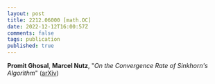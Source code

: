 ```yaml
---
layout: post
title: 2212.06000 [math.OC]
date: 2022-12-12T16:00:57Z
comments: false
tags: publication
published: true
---
```


<b>Promit Ghosal</b>, <b>Marcel Nutz</b>, "<i>On the Convergence Rate of Sinkhorn's Algorithm</i>" ([arXiv](http://arxiv.org/abs/2212.06000v1))
